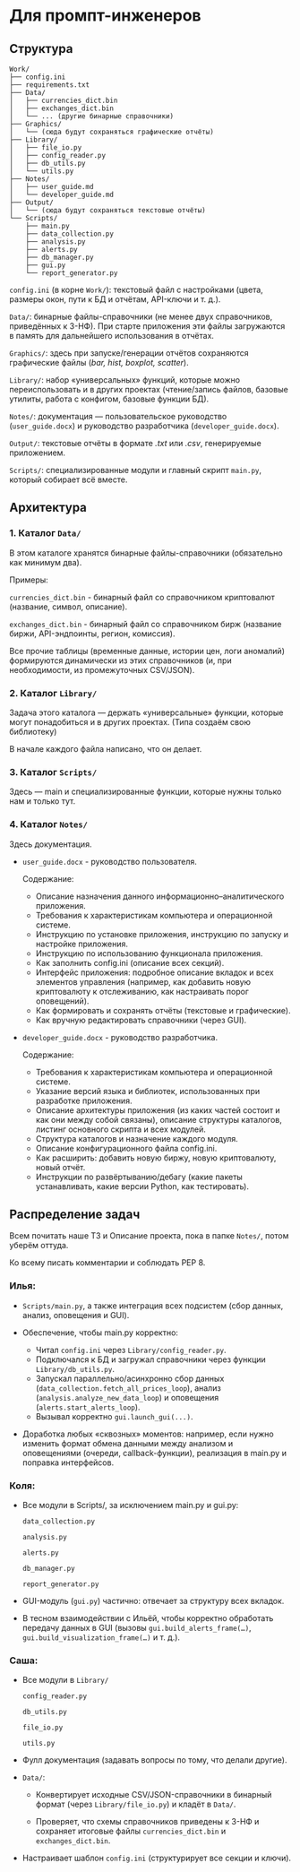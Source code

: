 # Для промпт-инженеров
## Структура
    Work/
    ├── config.ini
    ├── requirements.txt
    ├── Data/
    │   ├── currencies_dict.bin
    │   ├── exchanges_dict.bin
    │   └── ... (другие бинарные справочники)
    ├── Graphics/
    │   └── (сюда будут сохраняться графические отчёты)
    ├── Library/
    │   ├── file_io.py
    │   ├── config_reader.py
    │   ├── db_utils.py
    │   └── utils.py
    ├── Notes/
    │   ├── user_guide.md
    │   └── developer_guide.md
    ├── Output/
    │   └── (сюда будут сохраняться текстовые отчёты)
    └── Scripts/
        ├── main.py
        ├── data_collection.py
        ├── analysis.py
        ├── alerts.py
        ├── db_manager.py
        ├── gui.py
        └── report_generator.py

`config.ini` (в корне `Work/`): текстовый файл с настройками (цвета, размеры окон, пути к БД и отчётам, API-ключи и т. д.).

`Data/`: бинарные файлы-справочники (не менее двух справочников, приведённых к 3-НФ). При старте приложения эти файлы загружаются в память для дальнейшего использования в отчётах.

`Graphics/`: здесь при запуске/генерации отчётов сохраняются графические файлы (*bar, hist, boxplot, scatter*).

`Library/`: набор «универсальных» функций, которые можно переиспользовать и в других проектах (чтение/запись файлов, базовые утилиты, работа с конфигом, базовые функции БД).

`Notes/`: документация — пользовательское руководство (`user_guide.docx`) и руководство разработчика (`developer_guide.docx`).

`Output/`: текстовые отчёты в формате *.txt* или *.csv*, генерируемые приложением.

`Scripts/`: специализированные модули и главный скрипт `main.py`, который собирает всё вместе.

## Архитектура

### 1. Каталог `Data/`

В этом каталоге хранятся бинарные файлы-справочники (обязательно как минимум два).

Примеры:
    
`currencies_dict.bin` - бинарный файл со справочником криптовалют (название, символ, описание).

`exchanges_dict.bin` - бинарный файл со справочником бирж (название биржи, API-эндпоинты, регион, комиссия).

Все прочие таблицы (временные данные, истории цен, логи аномалий) формируются динамически из этих справочников (и, при необходимости, из промежуточных CSV/JSON).

### 2. Каталог `Library/`

Задача этого каталога — держать «универсальные» функции, которые могут понадобиться и в других проектах. (Типа создаём свою библиотеку)

В начале каждого файла написано, что он делает.

### 3. Каталог `Scripts/`

Здесь — main и специализированные функции, которые нужны только нам и только тут.

### 4. Каталог `Notes/`

Здесь документация.

* `user_guide.docx` - руководство пользователя.

   Содержание: 
   * Описание назначения данного информационно–аналитического приложения.
   * Требования к характеристикам компьютера и операционной системе.
   * Инструкцию по установке приложения, инструкцию по запуску и настройке приложения.
   * Инструкцию по использованию функционала приложения.
   * Как заполнить config.ini (описание всех секций).
   * Интерфейс приложения: подробное описание вкладок и всех элементов управления (например, как добавить новую криптовалюту к отслеживанию, как настраивать порог оповещений).
   * Как формировать и сохранять отчёты (текстовые и графические).
   * Как вручную редактировать справочники (через GUI).

* `developer_guide.docx` - руководство разработчика.

   Содержание:
   * Требования к характеристикам компьютера и операционной системе.
   * Указание версий языка и библиотек, использованных при разработке приложения.
   * Описание архитектуры приложения (из каких частей состоит и как они между собой связаны), описание структуры каталогов, листинг основного скрипта и всех модулей.
   * Структура каталогов и назначение каждого модуля.
   * Описание конфигурационного файла config.ini.
   * Как расширить: добавить новую биржу, новую криптовалюту, новый отчёт.
   * Инструкции по развёртыванию/дебагу (какие пакеты устанавливать, какие версии Python, как тестировать).

## Распределение задач

Всем почитать наше ТЗ и Описание проекта, пока в папке `Notes/`, потом уберём оттуда.

Ко всему писать комментарии и соблюдать PEP 8.

### Илья:

* `Scripts/main.py`, а также интеграция всех подсистем (сбор данных, анализ, оповещения и GUI).

* Обеспечение, чтобы main.py корректно:

  * Читал `config.ini` через `Library/config_reader.py`.
  * Подключался к БД и загружал справочники через функции `Library/db_utils.py`.
  * Запускал параллельно/асинхронно сбор данных (`data_collection.fetch_all_prices_loop`), анализ (`analysis.analyze_new_data_loop`) и оповещения (`alerts.start_alerts_loop`).
  * Вызывал корректно `gui.launch_gui(...)`.

* Доработка любых «сквозных» моментов: например, если нужно изменить формат обмена данными между анализом и оповещениями (очереди, callback-функции), реализация в main.py и поправка интерфейсов.

### Коля:

* Все модули в Scripts/, за исключением main.py и gui.py:

   `data_collection.py`

   `analysis.py`

   `alerts.py`

   `db_manager.py`

   `report_generator.py`

* GUI-модуль (`gui.py`) частично: отвечает за структуру всех вкладок.

* В тесном взаимодействии с Ильёй, чтобы корректно обработать передачу данных в GUI (вызовы `gui.build_alerts_frame(…)`, `gui.build_visualization_frame(…)` и т. д.).

### Саша:

* Все модули в `Library/`
   
   `config_reader.py`

   `db_utils.py`

   `file_io.py`

   `utils.py`

*  Фулл документация (задавать вопросы по тому, что делали другие).

* `Data/`:

  * Конвертирует исходные CSV/JSON-справочники в бинарный формат (через `Library/file_io.py`) и кладёт в `Data/`.

  * Проверяет, что схемы справочников приведены к 3-НФ и сохраняет итоговые файлы `currencies_dict.bin` и `exchanges_dict.bin`.

* Настраивает шаблон `config.ini` (структурирует все секции и ключи).

